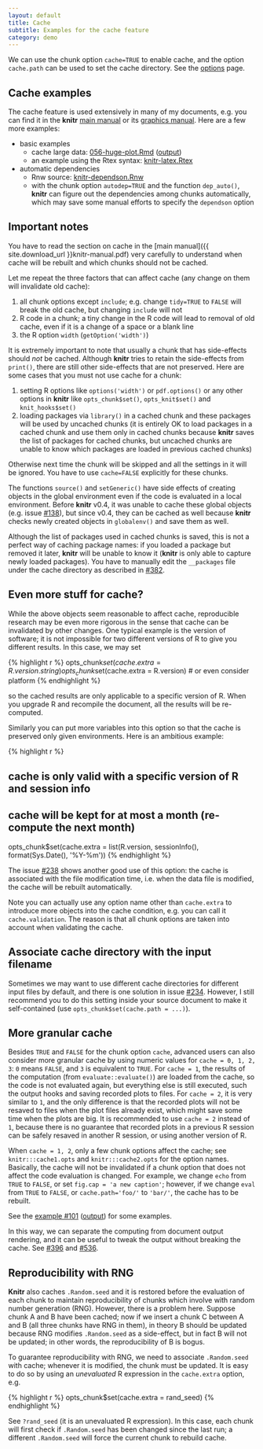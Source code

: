 ```yaml
---
layout: default
title: Cache
subtitle: Examples for the cache feature
category: demo
---
```


We can use the chunk option `cache=TRUE` to enable cache, and the option `cache.path` can be used to set the cache directory. See the [options](/knitr/options) page.

## Cache examples

The cache feature is used extensively in many of my documents, e.g. you can find it in the **knitr** [main manual](http://yihui.name/knitr/demo/manual/) or its [graphics manual](http://yihui.name/knitr/demo/graphics/). Here are a few more examples:

- basic examples
  - cache large data: [056-huge-plot.Rmd](https://github.com/yihui/knitr-examples/raw/master/056-huge-plot.Rmd) ([output](https://github.com/yihui/knitr-examples/blob/master/056-huge-plot.md))
  - an example using the Rtex syntax: [knitr-latex.Rtex](https://github.com/yihui/knitr/blob/master/inst/examples/knitr-latex.Rtex)
- automatic dependencies
  - Rnw source: [knitr-dependson.Rnw](https://github.com/yihui/knitr-examples/blob/master/017-auto-dependson.Rnw)
  - with the chunk option `autodep=TRUE` and the function `dep_auto()`, **knitr** can figure out the dependencies among chunks automatically, which may save some manual efforts to specify the `dependson` option

## Important notes

You have to read the section on cache in the [main manual]({{ site.download_url }}knitr-manual.pdf) very carefully to understand when cache will be rebuilt and which chunks should not be cached.

Let me repeat the three factors that can affect cache (any change on them will invalidate old cache):

1. all chunk options except `include`; e.g. change `tidy=TRUE` to `FALSE` will break the old cache, but changing `include` will not
1. R code in a chunk; a tiny change in the R code will lead to removal of old cache, even if it is a change of a space or a blank line
1. the R option `width` (`getOption('width')`)

It is extremely important to note that usually a chunk that has side-effects should _not_ be cached. Although **knitr** tries to retain the side-effects from `print()`, there are still other side-effects that are not preserved. Here are some cases that you must not use cache for a chunk:

1. setting R options like `options('width')` or `pdf.options()` or any other options in **knitr** like `opts_chunk$set()`, `opts_knit$set()` and `knit_hooks$set()`
1. loading packages via `library()` in a cached chunk and these packages will be used by uncached chunks (it is entirely OK to load packages in a cached chunk and use them only in cached chunks because **knitr** saves the list of packages for cached chunks, but uncached chunks are unable to know which packages are loaded in previous cached chunks)

Otherwise next time the chunk will be skipped and all the settings in it will be ignored. You have to use `cache=FALSE` explicitly for these chunks.

The functions `source()` and `setGeneric()` have side effects of creating objects in the global environment even if the code is evaluated in a local environment. Before **knitr** v0.4, it was unable to cache these global objects (e.g. issue [#138](https://github.com/yihui/knitr/issues/138)), but since v0.4, they can be cached as well because **knitr** checks newly created objects in `globalenv()` and save them as well.

Although the list of packages used in cached chunks is saved, this is not a perfect way of caching package names: if you loaded a package but removed it later, **knitr** will be unable to know it (**knitr** is only able to capture newly loaded packages). You have to manually edit the `__packages` file under the cache directory as described in [#382](https://github.com/yihui/knitr/issues/382).

## Even more stuff for cache?

While the above objects seem reasonable to affect cache, reproducible research may be even more rigorous in the sense that cache can be invalidated by other changes. One typical example is the version of software; it is not impossible for two different versions of R to give you different results. In this case, we may set

{% highlight r %}
opts_chunk$set(cache.extra = R.version.string)
opts_chunk$set(cache.extra = R.version) # or even consider platform
{% endhighlight %}

so the cached results are only applicable to a specific version of R. When you upgrade R and recompile the document, all the results will be re-computed.

Similarly you can put more variables into this option so that the cache is preserved only given environments. Here is an ambitious example:

{% highlight r %}
## cache is only valid with a specific version of R and session info
## cache will be kept for at most a month (re-compute the next month)
opts_chunk$set(cache.extra = list(R.version, sessionInfo(), format(Sys.Date(), '%Y-%m'))
{% endhighlight %}

The issue [#238](https://github.com/yihui/knitr/issues/238) shows another good use of this option: the cache is associated with the file modification time, i.e. when the data file is modified, the cache will be rebuilt automatically.

Note you can actually use any option name other than `cache.extra` to introduce more objects into the cache condition, e.g. you can call it `cache.validation`. The reason is that all chunk options are taken into account when validating the cache.

## Associate cache directory with the input filename

Sometimes we may want to use different cache directories for different input files by default, and there is one solution in issue [#234](https://github.com/yihui/knitr/issues/234). However, I still recommend you to do this setting inside your source document to make it self-contained (use `opts_chunk$set(cache.path = ...)`).

## More granular cache

Besides `TRUE` and `FALSE` for the chunk option `cache`, advanced users can
also consider more granular cache by using numeric values for `cache = 0, 1,
2, 3`: `0` means `FALSE`, and `3` is equivalent to `TRUE`. For `cache = 1`,
the results of the computation (from `evaluate::evaluate()`) are loaded from
the cache, so the code is not evaluated again, but everything else is still
executed, such the output hooks and saving recorded plots to files. For
`cache = 2`, it is very similar to `1`, and the only difference is that the
recorded plots will not be resaved to files when the plot files already
exist, which might save some time when the plots are big. It is recommended
to use `cache = 2` instead of `1`, because there is no guarantee that
recorded plots in a previous R session can be safely resaved in another R
session, or using another version of R.

When `cache = 1, 2`, only a few chunk options affect the cache; see
`knitr:::cache1.opts` and `knitr:::cache2.opts` for the option names.
Basically, the cache will not be invalidated if a chunk option that does not
affect the code evaluation is changed. For example, we change `echo` from
`TRUE` to `FALSE`, or set `fig.cap = 'a new caption'`; however, if we change
`eval` from `TRUE` to `FALSE`, or `cache.path='foo/'` to `'bar/'`, the cache
has to be rebuilt.

See the [example #101](https://github.com/yihui/knitr-examples/)
([output](https://github.com/yihui/knitr-examples/blob/master/101-cache-levels.md))
for some examples.

In this way, we can separate the computing from document output rendering,
and it can be useful to tweak the output without breaking the cache. See
[#396](https://github.com/yihui/knitr/issues/396) and
[#536](https://github.com/yihui/knitr/issues/536).

## Reproducibility with RNG

**Knitr** also caches `.Random.seed` and it is restored before the evaluation of each chunk to maintain reproducibility of chunks which involve with random number generation (RNG). However, there is a problem here. Suppose chunk A and B have been cached; now if we insert a chunk C between A and B (all three chunks have RNG in them), in theory B should be updated because RNG modifies `.Random.seed` as a side-effect, but in fact B will not be updated; in other words, the reproducibility of B is bogus.

To guarantee reproducibility with RNG, we need to associate `.Random.seed` with cache; whenever it is modified, the chunk must be updated. It is easy to do so by using an _unevaluated_ R expression in the `cache.extra` option, e.g.

{% highlight r %}
opts_chunk$set(cache.extra = rand_seed)
{% endhighlight %}

See `?rand_seed` (it is an unevaluated R expression). In this case, each chunk will first check if `.Random.seed` has been changed since the last run; a different `.Random.seed` will force the current chunk to rebuild cache.

